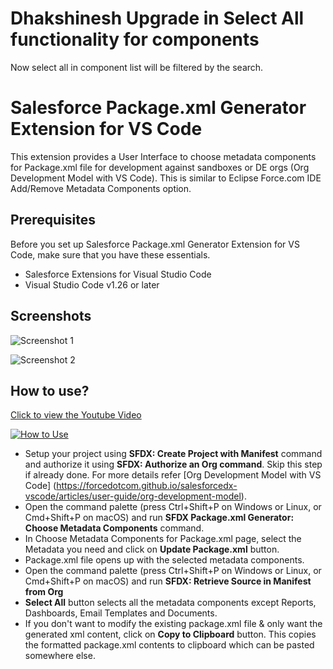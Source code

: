 # Dhakshinesh Upgrade in Select All functionality for components
Now select all in component list will be filtered by the search.

# Salesforce Package.xml Generator Extension for VS Code

This extension provides a User Interface to choose metadata components for Package.xml file for development against sandboxes or DE orgs (Org Development Model with VS Code). This is similar to Eclipse Force.com IDE Add/Remove Metadata Components option.

## Prerequisites
Before you set up Salesforce Package.xml Generator Extension for VS Code, make sure that you have these essentials.

- Salesforce Extensions for Visual Studio Code
- Visual Studio Code v1.26 or later

## Screenshots
![Screenshot 1](sfdx-gen-pack1.png)

![Screenshot 2](sfdx-gen-pack2.png)

## How to use?
[Click to view the Youtube Video](https://youtu.be/uXwIMh8bK0A)

[![How to Use](https://img.youtube.com/vi/uXwIMh8bK0A/0.jpg)](https://youtu.be/uXwIMh8bK0A)
- Setup your project using **SFDX: Create Project with Manifest** command and authorize it using **SFDX: Authorize an Org command**. Skip this step if already done.
For more details refer [Org Development Model with VS Code] (https://forcedotcom.github.io/salesforcedx-vscode/articles/user-guide/org-development-model). 
- Open the command palette (press Ctrl+Shift+P on Windows or Linux, or Cmd+Shift+P on macOS) and run **SFDX Package.xml Generator: Choose Metadata Components** command.
- In Choose Metadata Components for Package.xml page, select the Metadata you need and click on **Update Package.xml** button.
- Package.xml file opens up with the selected metadata components.
- Open the command palette (press Ctrl+Shift+P on Windows or Linux, or Cmd+Shift+P on macOS) and run **SFDX: Retrieve Source in Manifest from Org**
- **Select All** button selects all the metadata components except Reports, Dashboards, Email Templates and Documents.
- If you don't want to modify the existing package.xml file & only want the generated xml content, click on **Copy to Clipboard** button. This copies the formatted package.xml contents to clipboard which can be pasted somewhere else.
